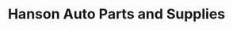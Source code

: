 ---
title: "Hanson Auto Parts and Supplies"
url: /cainta/hanson-auto-parts-and-supplies/
shop: car
---